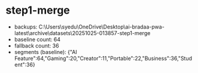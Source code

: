 # step1-merge
- backups: C:\Users\syedu\OneDrive\Desktop\ai-bradaa-pwa-latest\archive\datasets\20251025-013857-step1-merge
- baseline count: 64
- fallback count: 36
- segments (baseline): {"AI Feature":64,"Gaming":20,"Creator":11,"Portable":22,"Business":36,"Student":36}
